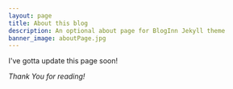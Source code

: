 ```yaml
---
layout: page
title: About this blog
description: An optional about page for BlogInn Jekyll theme
banner_image: aboutPage.jpg
---
```


I've gotta update this page soon!

*Thank You for reading!*
